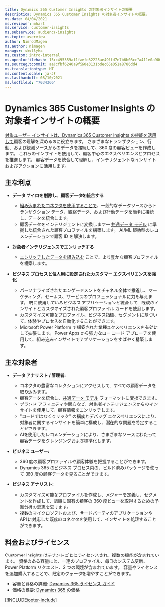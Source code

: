 ```yaml
---
title: Dynamics 365 Customer Insights の対象者インサイトの概要
description: Dynamics 365 Customer Insights の対象者インサイトの概要。
ms.date: 08/04/2021
ms.reviewer: mhart
ms.service: customer-insights
ms.subservice: audience-insights
ms.topic: overview
author: NimrodMagen
ms.author: nimagen
manager: shellyha
ms.custom: intro-internal
ms.openlocfilehash: 15cc495359af1faefe32225ae490fd7e7b6b08cc7a411e0a9804da6ec704099c
ms.sourcegitcommit: aa0cfbf6240a9f560e3131bdec63e051a8786dd4
ms.translationtype: HT
ms.contentlocale: ja-JP
ms.lasthandoff: 08/10/2021
ms.locfileid: "7034366"
---
```

# <a name="audience-insights-for-dynamics-365-customer-insights-overview"></a>Dynamics 365 Customer Insights の対象者インサイトの概要

[対象ユーザー インサイトは、Dynamics 365 Customer Insights の機能を活用して](https://dynamics.microsoft.com/ai/customer-insights/audience-insights-capability/)顧客の理解を深めるのに役立ちます。 さまざまなトランザクション、行動、および観測ソースからのデータを接続して、360 度の顧客ビューを作成します。 これらのインサイトを使用して、顧客中心のエクスペリエンスとプロセスを推進します。 顧客データを統合して理解し、インテリジェントなインサイトおよびアクションに活用します。

## <a name="main-benefits"></a>主な利点 

- **データ サイロを削除し、顧客データを統合する**

  - [組み込まれたコネクタを使用することで](data-sources.md)、一般的なデータソースからトランザクション データ、観察データ、および行動データを簡単に接続し、データを統合します。
  - 顧客データをインテリジェントに変換します— [共通データ モデル](/common-data-model/) に準拠した統合された顧客プロファイルを構築します。 AI/ML 駆動型のレコメンデーションで顧客 ID を解決します。

- **対象者インテリジェンスでエンリッチする**

  - [エンリッチしたデータを組み込む](enrichment-hub.md) ことで、より豊かな顧客プロファイルを構築します。  

- **ビジネス プロセスと個人用に設定されたカスタマー エクスペリエンスを強化**

  - パーソナライズされたエンゲージメントをチャネル全体で推進し、マーケティング、セールス、サービスのプロフェッショナルに力を与えます。 既に使用しているビジネス アプリケーションと統合して、既成のインサイトとカスタマイズされた顧客プロファイル カードを使用します。
  - カスタマイズ可能なプロファイル、ビジネス指標、セグメントに基づいて、体験やプロセスを自動化することができます。
  - [Microsoft Power Platform](https://powerplatform.microsoft.com/) で構築された業種エクスペリエンスを有効にして拡張します。 Power Apps から強力なロー コード アプローチを使用して、組み込みインサイトでアプリケーションをすばやく構築します。  

## <a name="key-audiences"></a>主な対象者

- **データ アナリスト / 管理者:**

  - コネクタの豊富なコレクションにアクセスして、すべての顧客データを取り込みます。
  - 顧客データを統合し、[共通データ モデル](/common-data-model/) フォーマットに変換できます。
  - ブランド アフィニティや関心など、対象者インテリジェンスからのインサイトを使用して、顧客情報をエンリッチします。
  - "コードではなくクリック" の構成とデバッグ エクスペリエンスにより、対象者に関するインサイトを簡単に構成し、潜在的な問題を特定することができます。
  - AIを使用したレコメンデーションにより、さまざまなソースにわたって顧客データをクレンジングおよび標準化します。  

- **ビジネス ユーザー:**

  - 360 度の顧客プロファイルや顧客体験を把握することができます。
  - Dynamics 365 のビジネス プロセス内の、ビルド済みパッケージを使って 360 度の顧客データを見ることができます。

- **ビジネス アナリスト:**

  - カスタマイズ可能なプロファイルを作成し、メジャーを定義し、セグメントを作成して、組織に固有の顧客の 360 度ビューを取得するための予測分析の恩恵を受けます。  
  - 複数のマイクロソフトおよび、サードパーティのアプリケーションや API に対応した既成のコネクタを使用して、インサイトを処理することができます。

## <a name="pricing-and-licensing"></a>料金およびライセンス

Customer Insights はテナントごとにライセンスされ、複数の機能が含まれています。 資格のある容量には、一連のプロファイル、毎日のシステム更新、Power Platform リクエスト、2 つの環境が含まれています。 容量やライセンスを追加購入することで、既定のクォータを増やすことができます。 
- 容量と資格の詳細: [ Dynamics 365 ライセンス ガイド](https://go.microsoft.com/fwlink/?LinkId=866544)
- 価格の概要: [ Dynamics 365 の価格](https://dynamics.microsoft.com/pricing/#CustomerDataPlatform)

[!INCLUDE[footer-include](../includes/footer-banner.md)]
